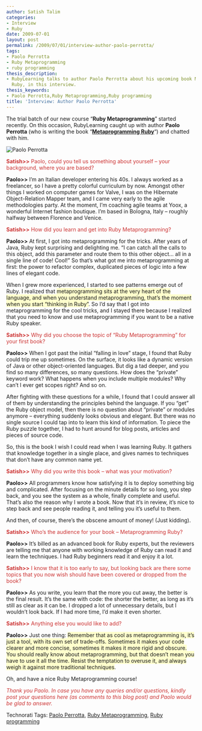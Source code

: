 ```yaml
---
author: Satish Talim
categories:
- Interview
- Ruby
date: 2009-07-01
layout: post
permalink: /2009/07/01/interview-author-paolo-perrotta/
tags:
- Paolo Perrotta
- Ruby Metaprogramming
- ruby programming
thesis_description:
- RubyLearning talks to author Paolo Perrotta about his upcoming book Metaprogramming
  Ruby, in this interview.
thesis_keywords:
- Paolo Perrotta,Ruby Metaprogramming,Ruby programming
title: 'Interview: Author Paolo Perrotta'
---
```


<div>
  <p class="alert">
    The trial batch of our new course &#8220;<strong>Ruby Metaprogramming</strong>&#8221; started recently. On this occasion, RubyLearning caught up with author <b>Paolo Perrotta</b> (who is writing the book &#8220;<strong><a href="http://www.pragprog.com/titles/ppmetr/metaprogramming-ruby">Metaprogramming Ruby</a></strong>&#8220;) and chatted with him.
  </p>
  
  <p>
    <img class="alignright" title="Paolo Perrotta" src="http://rubylearning.com/images/PaoloPerrotta.jpg" alt="Paolo Perrotta" />
  </p>
  
  <p>
    <span style="color:#CC3333;"><strong>Satish>></strong> Paolo, could you tell us something about yourself &#8211; your background, where you are based?</span>
  </p>
  
  <p>
    <strong>Paolo>></strong> I&#8217;m an Italian developer entering his 40s. I always worked as a freelancer, so I have a pretty colorful curriculum by now. Amongst other things I worked on computer games for Valve, I was on the Hibernate Object-Relation Mapper team, and I came very early to the agile methodologies party. At the moment, I&#8217;m coaching agile teams at Yoox, a wonderful Internet fashion boutique. I&#8217;m based in Bologna, Italy &#8211; roughly halfway between Florence and Venice.
  </p>
  
  <p>
    <span style="color:#CC3333;"><strong>Satish>></strong> How did you learn and get into Ruby Metaprogramming?</span>
  </p>
  
  <p>
    <strong>Paolo>></strong> At first, I got into metaprogramming for the tricks. After years of Java, Ruby kept surprising and delighting me. &#8220;I can catch all the calls to this object, add this parameter and route them to this other object&#8230; all in a single line of code! Cool!&#8221; So that&#8217;s what got me into metaprogramming at first: the power to refactor complex, duplicated pieces of logic into a few lines of elegant code.
  </p>
  
  <p>
    When I grew more experienced, I started to see patterns emerge out of Ruby. I realized that <span style="background-color: #FFFFCC;">metaprogramming sits at the very heart of the language, and when you understand metaprogramming, that&#8217;s the moment when you start &#8220;thinking in Ruby&#8221;</span>. So I&#8217;d say that I got into metaprogramming for the cool tricks, and I stayed there because I realized that you need to know and use metaprogramming if you want to be a native Ruby speaker.
  </p>
  
  <p>
    <span style="color:#CC3333;"><strong>Satish>></strong> Why did you choose the topic of &#8220;Ruby Metaprogramming&#8221; for your first book?</span>
  </p>
  
  <p>
    <strong>Paolo>></strong> When I got past the initial &#8220;falling in love&#8221; stage, I found that Ruby could trip me up sometimes. On the surface, it looks like a dynamic version of Java or other object-oriented languages. But dig a tad deeper, and you find so many differences, so many questions. How does the &#8220;private&#8221; keyword work? What happens when you include multiple modules? Why can&#8217;t I ever get scopes right? And so on.
  </p>
  
  <p>
    After fighting with these questions for a while, I found that I could answer all of them by understanding the principles behind the language. If you &#8220;get&#8221; the Ruby object model, then there is no question about &#8220;private&#8221; or modules anymore &#8211; everything suddenly looks obvious and elegant. But there was no single source I could tap into to learn this kind of information. To piece the Ruby puzzle together, I had to hunt around for blog posts, articles and pieces of source code.
  </p>
  
  <p>
    So, this is the book I wish I could read when I was learning Ruby. It gathers that knowledge together in a single place, and gives names to techniques that don&#8217;t have any common name yet.
  </p>
  
  <p>
    <span style="color:#CC3333;"><strong>Satish>></strong> Why did you write this book &#8211; what was your motivation?</span>
  </p>
  
  <p>
    <strong>Paolo>></strong> All programmers know how satisfying it is to deploy something big and complicated. After focusing on the minute details for so long, you step back, and you see the system as a whole, finally complete and useful. That&#8217;s also the reason why I wrote a book. Now that it&#8217;s in review, it&#8217;s nice to step back and see people reading it, and telling you it&#8217;s useful to them.
  </p>
  
  <p>
    And then, of course, there&#8217;s the obscene amount of money! (Just kidding).
  </p>
  
  <p>
    <span style="color:#CC3333;"><strong>Satish>></strong> Who’s the audience for your book &#8211; Metaprogramming Ruby?</span>
  </p>
  
  <p>
    <strong>Paolo>></strong> It&#8217;s billed as an advanced book for Ruby experts, but the reviewers are telling me that anyone with working knowledge of Ruby can read it and learn the techniques. I had Ruby beginners read it and enjoy it a lot.
  </p>
  
  <p>
    <span style="color:#CC3333;"><strong>Satish>></strong> I know that it is too early to say, but looking back are there some topics that you now wish should have been covered or dropped from the book?</span>
  </p>
  
  <p>
    <strong>Paolo>></strong> As you write, you learn that the more you cut away, the better is the final result. It&#8217;s the same with code: the shorter the better, as long as it&#8217;s still as clear as it can be. I dropped a lot of unnecessary details, but I wouldn&#8217;t look back. If I had more time, I&#8217;d make it even shorter.
  </p>
  
  <p>
    <span style="color:#CC3333;"><strong>Satish>></strong> Anything else you would like to add?</span>
  </p>
  
  <p>
    <strong>Paolo>></strong> Just one thing: <span style="background-color: #FFFFCC;">Remember that as cool as metaprogramming is, it&#8217;s just a tool, with its own set of trade-offs. Sometimes it makes your code clearer and more concise, sometimes it makes it more rigid and obscure. You should really know about metaprogramming, but that doesn&#8217;t mean you have to use it all the time. Resist the temptation to overuse it, and always weigh it against more traditional techniques</span>.
  </p>
  
  <p>
    Oh, and have a nice Ruby Metaprogramming course!
  </p>
  
  <p>
    <span style="color:#CC3333;"><em>Thank you Paolo. In case you have any queries and/or questions, kindly post your questions here (as comments to this blog post) and Paolo would be glad to answer.</em></span>
  </p>
</div>

Technorati Tags: <a href="http://technorati.com/tag/Paolo+Perrotta" rel="tag">Paolo Perrotta</a>, <a href="http://technorati.com/tag/Ruby+Metaprogramming" rel="tag">Ruby Metaprogramming</a>, <a href="http://technorati.com/tag/Ruby+programming" rel="tag">Ruby programming</a>
